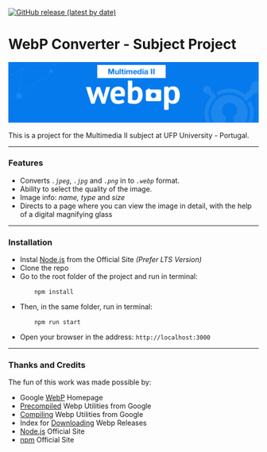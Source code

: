 [![GitHub release (latest by date)](https://img.shields.io/github/v/release/RetlavSource/WebP_Converter?color=brightgreen&include_prereleases&label=latest%20release&style=plastic)](https://github.com/RetlavSource/WebP_Converter/releases)

# WebP Converter - Subject Project
![WebP Converter Info Banner](public/img/heading.png)

This is a project for the Multimedia II subject at UFP University - Portugal.

---

### Features
- Converts *`.jpeg`*, *`.jpg`* and *`.png`* in to *`.webp`* format.
- Ability to select the quality of the image.
- Image info: *name, type* and *size*
- Directs to a page where you can view the image in detail, with the help of a digital magnifying glass

---

### Installation
- Instal [Node.js](https://nodejs.org/en/download/) from the Official Site *(Prefer LTS Version)*
- Clone the repo
- Go to the root folder of the project and run in terminal: 
    ```shell
        npm install
    ```
- Then, in the same folder, run in terminal: 
    ```shell
        npm run start
    ```
- Open your browser in the address: `http://localhost:3000`

---

### Thanks and Credits
The fun of this work was made possible by:
- Google [WebP](https://developers.google.com/speed/webp) Homepage
- [Precompiled](https://developers.google.com/speed/webp/docs/precompiled) Webp Utilities from Google
- [Compiling](https://developers.google.com/speed/webp/docs/compiling) Webp Utilities from Google
- Index for [Downloading](https://storage.googleapis.com/downloads.webmproject.org/releases/webp/index.html) Webp Releases
- [Node.js](https://nodejs.org/en/) Official Site
- [npm](https://www.npmjs.com) Official Site
